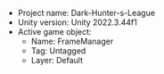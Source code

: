 <!-- UNITY CODE ASSIST INSTRUCTIONS START -->
- Project name: Dark-Hunter-s-League
- Unity version: Unity 2022.3.44f1
- Active game object:
  - Name: FrameManager
  - Tag: Untagged
  - Layer: Default
<!-- UNITY CODE ASSIST INSTRUCTIONS END -->